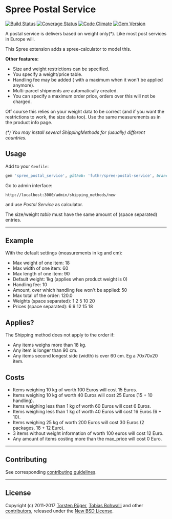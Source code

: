 # Spree Postal Service

[![Build Status](https://travis-ci.org/futhr/spree-postal-service.svg?branch=3-1-stable)](https://travis-ci.org/futhr/spree-postal-service)
[![Coverage Status](https://img.shields.io/coveralls/futhr/spree-postal-service.svg)](https://coveralls.io/r/futhr/spree-postal-service?branch=3-1-stable)
[![Code Climate](https://codeclimate.com/github/futhr/spree-postal-service/badges/gpa.svg)](https://codeclimate.com/github/futhr/spree-postal-service)
[![Gem Version](https://badge.fury.io/rb/spree_postal_service.svg)](http://badge.fury.io/rb/spree_postal_service)

A postal service is delivers based on weight only(*). Like most post services in Europe will.

This Spree extension adds a spree-calculator to model this.

**Other features:**

- Size and weight restrictions can be specified.
- You specify a weight/price table.
- Handling fee may be added ( with a maximum when it won't be applied anymore).
- Multi-parcel shipments are automatically created.
- You can specify a maximum order price, orders over this will not be charged.

Off course this relies on your weight data to be correct (and if you want the restrictions to work, the size data too).
Use the same measurements as in the product info page.

_(*) You may install several ShippingMethods for (usually) different countries._

## Usage

Add to your `Gemfile`:
```ruby
gem 'spree_postal_service', github: 'futhr/spree-postal-service', branch: '3-1-stable'
```

Go to admin interface:

`http://localhost:3000/admin/shipping_methods/new`

and use _Postal Service_ as calculator.

The size/weight _table_ must have the same amount of (space separated) entries.

---

## Example

With the default settings (measurements in kg and cm):

- Max weight of one item: 18
- Max width of one item: 60
- Max length of one item: 90
- Default weight: 1kg (applies when product weight is 0)
- Handling fee: 10
- Amount, over which handling fee won't be applied: 50
- Max total of the order: 120.0
- Weights (space separated): 1 2 5 10 20
- Prices (space separated):  6 9 12 15 18

## Applies?

The Shipping method does not apply to the order if:

- Any items weighs more than 18 kg.
- Any item is longer than 90 cm.
- Any items second longest side (width) is over 60 cm. Eg a 70x70x20 item.

## Costs

- Items weighing 10 kg of worth 100 Euros will cost 15 Euros.
- Items weighing 10 kg of worth 40 Euros will cost 25 Euros (15 + 10 handling).
- Items weighing less than 1 kg of worth 60 Euros will cost 6 Euros.
- Items weighing less than 1 kg of worth 40 Euros will cost 16 Euros (6 + 10).
- Items weighing 25 kg of worth 200 Euros will cost 30 Euros (2 packages, 18 + 12 Euro).
- 3 items without weight information of worth 100 euros will cost 12 Euro.
- Any amount of items costing more than the max_price will cost 0 Euro.

---

## Contributing

See corresponding [contributing guidelines][1].

---

## License

Copyright (c) 2011-2017 [Torsten Rüger][2], [Tobias Bohwalli][3] and other [contributors][4], released under the [New BSD License][5].

[1]: https://github.com/futhr/spree-postal-service/blob/master/CONTRIBUTING.md
[2]: https://github.com/dancinglightning
[3]: https://github.com/futhr
[4]: https://github.com/futhr/spree-postal-service/graphs/contributors
[5]: https://github.com/futhr/spree-postal-service/blob/master/LICENSE.md

